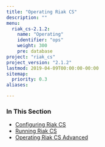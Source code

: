 ```yaml
---
title: "Operating Riak CS"
description: ""
menu:
  riak_cs-2.1.2:
    name: "Operating"
    identifier: "ops"
    weight: 300
    pre: database
project: "riak_cs"
project_version: "2.1.2"
lastmod: 2019-04-09T00:00:00-00:00
sitemap:
  priority: 0.3
aliases:

---
```


### In This Section

- [Configuring Riak CS](../cookbooks/configuration)
- [Running Riak CS](./running)
- [Operating Riak CS Advanced](./advanced)
